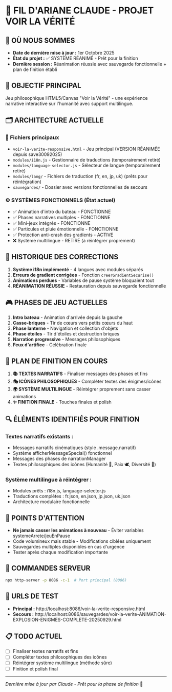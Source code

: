 # 🧵 FIL D'ARIANE CLAUDE - PROJET VOIR LA VÉRITÉ

## 📍 OÙ NOUS SOMMES
- **Date de dernière mise à jour :** 1er Octobre 2025
- **État du projet :** ✅ SYSTÈME RÉANIMÉ - Prêt pour la finition
- **Dernière session :** Réanimation réussie avec sauvegarde fonctionnelle + plan de finition établi

## 🎯 OBJECTIF PRINCIPAL
Jeu philosophique HTML5/Canvas "Voir la Vérité" - une expérience narrative interactive sur l'humanité avec support multilingue.

## 🗂️ ARCHITECTURE ACTUELLE

### 📁 Fichiers principaux
- `voir-la-verite-responsive.html` - Jeu principal (VERSION RÉANIMÉE depuis save30092025)
- `modules/i18n.js` - Gestionnaire de traductions (temporairement retiré)
- `modules/language-selector.js` - Sélecteur de langue (temporairement retiré)
- `modules/lang/` - Fichiers de traduction (fr, en, jp, uk) (prêts pour réintégration)
- `sauvegardes/` - Dossier avec versions fonctionnelles de secours

### ⚙️ SYSTÈMES FONCTIONNELS (État actuel)
- ✅ Animation d'intro du bateau - FONCTIONNE
- ✅ Phases narratives multiples - FONCTIONNE
- ✅ Mini-jeux intégrés - FONCTIONNE
- ✅ Particules et pluie émotionnelle - FONCTIONNE
- ✅ Protection anti-crash des gradients - ACTIVE
- ❌ Système multilingue - RETIRÉ (à réintégrer proprement)

## 🔧 HISTORIQUE DES CORRECTIONS
1. **Système i18n implémenté** - 4 langues avec modules séparés
2. **Erreurs de gradient corrigées** - Fonction `creerGradientSecurise()`
3. **Animations perdues** - Variables de pause système bloquaient tout
4. **RÉANIMATION RÉUSSIE** - Restauration depuis sauvegarde fonctionnelle

## 🎮 PHASES DE JEU ACTUELLES
1. **Intro bateau** - Animation d'arrivée depuis la gauche
2. **Casse-briques** - Tir de cœurs vers petits cœurs du haut
3. **Phase lanterne** - Navigation et collection d'objets
4. **Phase étoiles** - Tir d'étoiles et destruction briques
5. **Narration progressive** - Messages philosophiques
6. **Feux d'artifice** - Célébration finale

## 🎯 PLAN DE FINITION EN COURS
1. **📚 TEXTES NARRATIFS** - Finaliser messages des phases et fins
2. **🎭 ICÔNES PHILOSOPHIQUES** - Compléter textes des énigmes/icônes
3. **🌍 SYSTÈME MULTILINGUE** - Réintégrer proprement sans casser animations
4. **✨ FINITION FINALE** - Touches finales et polish

## 🔍 ÉLÉMENTS IDENTIFIÉS POUR FINITION
### Textes narratifs existants :
- Messages narratifs cinématiques (style .message.narratif)
- Système afficherMessageSpecial() fonctionnel
- Messages des phases de narrationManager
- Textes philosophiques des icônes (Humanité 🤝, Paix 🕊️, Diversité 🌈)

### Système multilingue à réintégrer :
- Modules prêts : i18n.js, language-selector.js
- Traductions complètes : fr.json, en.json, jp.json, uk.json
- Architecture modulaire fonctionnelle

## 🚨 POINTS D'ATTENTION
- **Ne jamais casser les animations à nouveau** - Éviter variables systemeArrete/jeuEnPause
- Code volumineux mais stable - Modifications ciblées uniquement
- Sauvegardes multiples disponibles en cas d'urgence
- Tester après chaque modification importante

## 💾 COMMANDES SERVEUR
```bash
npx http-server -p 8086 -c-1  # Port principal (8086)
```

## 🔗 URLS DE TEST
- **Principal :** http://localhost:8086/voir-la-verite-responsive.html
- **Secours :** http://localhost:8086/sauvegardes/voir-la-verite-ANIMATION-EXPLOSION-ENIGMES-COMPLETE-20250929.html

## 📋 TODO ACTUEL
- [ ] Finaliser textes narratifs et fins
- [ ] Compléter textes philosophiques des icônes
- [ ] Réintégrer système multilingue (méthode sûre)
- [ ] Finition et polish final

---
*Dernière mise à jour par Claude - Prêt pour la phase de finition* 🎯